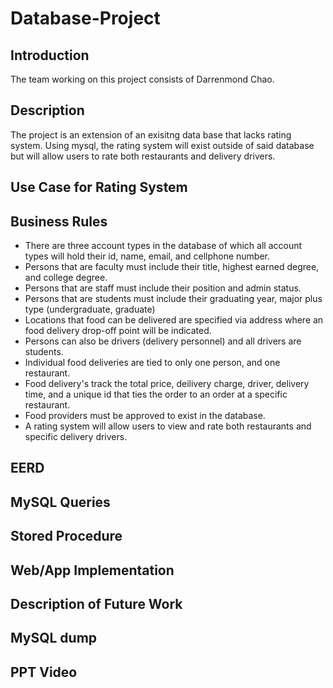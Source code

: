 # Database-Project
## Introduction
The team working on this project consists of Darrenmond Chao.

## Description
The project is an extension of an exisitng data base that lacks rating system. Using mysql, the rating system will exist outside of said database but will allow users to rate both restaurants and delivery drivers.
  
## Use Case for Rating System

## Business Rules
- There are three account types in the database of which all account types will hold their id, name, email, and cellphone number.
- Persons that are faculty must include their title, highest earned degree, and college degree.
- Persons that are staff must include their position and admin status.
- Persons that are students must include their graduating year, major plus type (undergraduate, graduate)
- Locations that food can be delivered are specified via address where an food delivery drop-off point will be indicated.
- Persons can also be drivers (delivery personnel) and all drivers are students.
- Individual food deliveries are tied to only one person, and one restaurant. 
- Food delivery's track the total price, deilivery charge, driver, delivery time, and a unique id that ties the order to an order at a specific restaurant.
- Food providers must be approved to exist in the database.
- A rating system will allow users to view and rate both restaurants and specific delivery drivers. 

## EERD

## MySQL Queries

## Stored Procedure

## Web/App Implementation

## Description of Future Work

## MySQL dump

## PPT Video
